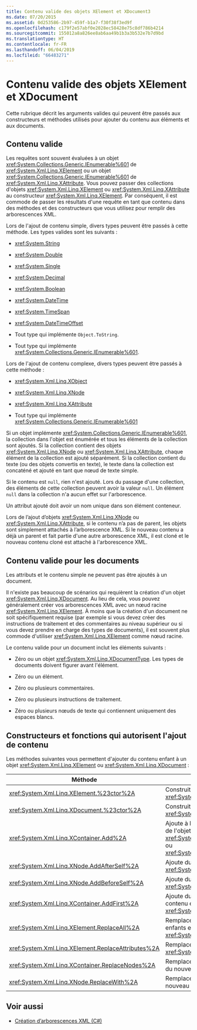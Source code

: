 ```yaml
---
title: Contenu valide des objets XElement et XDocument3
ms.date: 07/20/2015
ms.assetid: 0d253586-2b97-459f-b1a7-f30f38f3ed9f
ms.openlocfilehash: c179f2e57abf0e2028ec58428e75c8df786b4214
ms.sourcegitcommit: 155012a8a826ee8ab6aa49b1b3a3b532e7b7d9bd
ms.translationtype: HT
ms.contentlocale: fr-FR
ms.lasthandoff: 06/04/2019
ms.locfileid: "66483271"
---
```

# <a name="valid-content-of-xelement-and-xdocument-objects"></a>Contenu valide des objets XElement et XDocument
Cette rubrique décrit les arguments valides qui peuvent être passés aux constructeurs et méthodes utilisés pour ajouter du contenu aux éléments et aux documents.  
  
## <a name="valid-content"></a>Contenu valide  
 Les requêtes sont souvent évaluées à un objet <xref:System.Collections.Generic.IEnumerable%601> de <xref:System.Xml.Linq.XElement> ou un objet <xref:System.Collections.Generic.IEnumerable%601> de <xref:System.Xml.Linq.XAttribute>. Vous pouvez passer des collections d'objets <xref:System.Xml.Linq.XElement> ou <xref:System.Xml.Linq.XAttribute> au constructeur <xref:System.Xml.Linq.XElement>. Par conséquent, il est commode de passer les résultats d'une requête en tant que contenu dans des méthodes et des constructeurs que vous utilisez pour remplir des arborescences XML.  
  
 Lors de l'ajout de contenu simple, divers types peuvent être passés à cette méthode. Les types valides sont les suivants :  
  
- <xref:System.String>  
  
- <xref:System.Double>  
  
- <xref:System.Single>  
  
- <xref:System.Decimal>  
  
- <xref:System.Boolean>  
  
- <xref:System.DateTime>  
  
- <xref:System.TimeSpan>  
  
- <xref:System.DateTimeOffset>  
  
- Tout type qui implémente `Object.ToString`.  
  
- Tout type qui implémente <xref:System.Collections.Generic.IEnumerable%601>.  
  
 Lors de l'ajout de contenu complexe, divers types peuvent être passés à cette méthode :  
  
- <xref:System.Xml.Linq.XObject>  
  
- <xref:System.Xml.Linq.XNode>  
  
- <xref:System.Xml.Linq.XAttribute>  
  
- Tout type qui implémente <xref:System.Collections.Generic.IEnumerable%601>  
  
 Si un objet implémente <xref:System.Collections.Generic.IEnumerable%601>, la collection dans l'objet est énumérée et tous les éléments de la collection sont ajoutés. Si la collection contient des objets <xref:System.Xml.Linq.XNode> ou <xref:System.Xml.Linq.XAttribute>, chaque élément de la collection est ajouté séparément. Si la collection contient du texte (ou des objets convertis en texte), le texte dans la collection est concaténé et ajouté en tant que nœud de texte simple.  
  
 Si le contenu est `null`, rien n'est ajouté. Lors du passage d'une collection, des éléments de cette collection peuvent avoir la valeur `null`. Un élément `null` dans la collection n'a aucun effet sur l'arborescence.  
  
 Un attribut ajouté doit avoir un nom unique dans son élément conteneur.  
  
 Lors de l’ajout d’objets <xref:System.Xml.Linq.XNode> ou <xref:System.Xml.Linq.XAttribute>, si le contenu n’a pas de parent, les objets sont simplement attachés à l’arborescence XML. Si le nouveau contenu a déjà un parent et fait partie d'une autre arborescence XML, il est cloné et le nouveau contenu cloné est attaché à l'arborescence XML.  
  
## <a name="valid-content-for-documents"></a>Contenu valide pour les documents  
 Les attributs et le contenu simple ne peuvent pas être ajoutés à un document.  
  
 Il n'existe pas beaucoup de scénarios qui requièrent la création d'un objet <xref:System.Xml.Linq.XDocument>. Au lieu de cela, vous pouvez généralement créer vos arborescences XML avec un nœud racine <xref:System.Xml.Linq.XElement>. À moins que la création d'un document ne soit spécifiquement requise (par exemple si vous devez créer des instructions de traitement et des commentaires au niveau supérieur ou si vous devez prendre en charge des types de documents), il est souvent plus commode d'utiliser <xref:System.Xml.Linq.XElement> comme nœud racine.  
  
 Le contenu valide pour un document inclut les éléments suivants :  
  
- Zéro ou un objet <xref:System.Xml.Linq.XDocumentType>. Les types de documents doivent figurer avant l'élément.  
  
- Zéro ou un élément.  
  
- Zéro ou plusieurs commentaires.  
  
- Zéro ou plusieurs instructions de traitement.  
  
- Zéro ou plusieurs nœuds de texte qui contiennent uniquement des espaces blancs.  
  
## <a name="constructors-and-functions-that-allow-adding-content"></a>Constructeurs et fonctions qui autorisent l'ajout de contenu  
 Les méthodes suivantes vous permettent d'ajouter du contenu enfant à un objet <xref:System.Xml.Linq.XElement> ou <xref:System.Xml.Linq.XDocument> :  
  
|Méthode|Description|  
|------------|-----------------|  
|<xref:System.Xml.Linq.XElement.%23ctor%2A>|Construit un objet <xref:System.Xml.Linq.XElement>.|  
|<xref:System.Xml.Linq.XDocument.%23ctor%2A>|Construit un objet <xref:System.Xml.Linq.XDocument>.|  
|<xref:System.Xml.Linq.XContainer.Add%2A>|Ajoute à la fin du contenu enfant de l'objet <xref:System.Xml.Linq.XElement> ou <xref:System.Xml.Linq.XDocument>.|  
|<xref:System.Xml.Linq.XNode.AddAfterSelf%2A>|Ajoute du contenu après l'objet <xref:System.Xml.Linq.XNode>.|  
|<xref:System.Xml.Linq.XNode.AddBeforeSelf%2A>|Ajoute du contenu avant l'objet <xref:System.Xml.Linq.XNode>.|  
|<xref:System.Xml.Linq.XContainer.AddFirst%2A>|Ajoute du contenu au début du contenu enfant de l'objet <xref:System.Xml.Linq.XContainer>.|  
|<xref:System.Xml.Linq.XElement.ReplaceAll%2A>|Remplace tout le contenu (nœuds enfants et attributs) d'un objet <xref:System.Xml.Linq.XElement>.|  
|<xref:System.Xml.Linq.XElement.ReplaceAttributes%2A>|Remplace les attributs d'un objet <xref:System.Xml.Linq.XElement>.|  
|<xref:System.Xml.Linq.XContainer.ReplaceNodes%2A>|Remplace les nœuds enfants par du nouveau contenu.|  
|<xref:System.Xml.Linq.XNode.ReplaceWith%2A>|Remplace un nœud par du nouveau contenu.|  
  
## <a name="see-also"></a>Voir aussi

- [Création d’arborescences XML (C#)](../../../../csharp/programming-guide/concepts/linq/linq-to-xml-overview.md)
